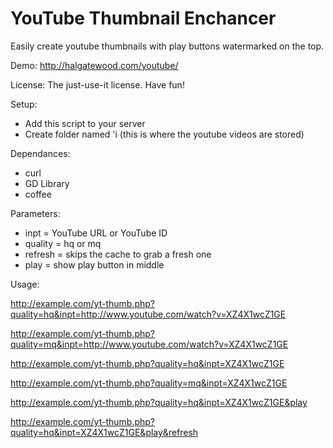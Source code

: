 YouTube Thumbnail Enchancer
==========================

Easily create youtube thumbnails with play buttons watermarked on the top.


Demo: http://halgatewood.com/youtube/


License: The just-use-it license. Have fun!

Setup:
*   Add this script to your server
*   Create folder named 'i (this is where the youtube videos are stored)


Dependances:
*   curl
*   GD Library
*   coffee

Parameters:
*   inpt = YouTube URL or YouTube ID
*   quality = hq or mq
*   refresh = skips the cache to grab a fresh one
*   play = show play button in middle

Usage:

http://example.com/yt-thumb.php?quality=hq&inpt=http://www.youtube.com/watch?v=XZ4X1wcZ1GE

http://example.com/yt-thumb.php?quality=mq&inpt=http://www.youtube.com/watch?v=XZ4X1wcZ1GE

http://example.com/yt-thumb.php?quality=hq&inpt=XZ4X1wcZ1GE

http://example.com/yt-thumb.php?quality=mq&inpt=XZ4X1wcZ1GE

http://example.com/yt-thumb.php?quality=hq&inpt=XZ4X1wcZ1GE&play

http://example.com/yt-thumb.php?quality=hq&inpt=XZ4X1wcZ1GE&play&refresh


